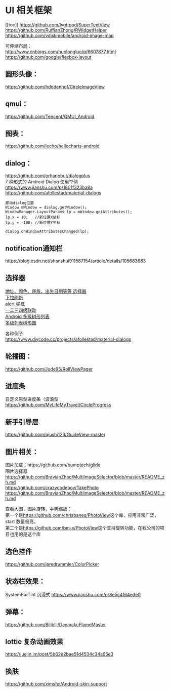 # UI 相关框架

[[toc]]
<https://github.com/lygttpod/SuperTextView>  
<https://github.com/RuffianZhong/RWidgetHelper>  
<https://github.com/vdiskmobile/android-image-map>

可伸缩布局：  
<http://www.cnblogs.com/huolongluo/p/6607877.html>  
<https://github.com/google/flexbox-layout>

## 圆形头像：

<https://github.com/hdodenhof/CircleImageView>

## qmui：

<https://github.com/Tencent/QMUI_Android>

## 图表：

<https://github.com/lecho/hellocharts-android>

## dialog：

<https://github.com/orhanobut/dialogplus>  
7 种形式的 Android Dialog 使用举例  
<https://www.jianshu.com/p/1801f323ba8a>  
<https://github.com/afollestad/material-dialogs>

```
挪动dialog位置
Window mWindow = dialog.getWindow();
WindowManager.LayoutParams lp = mWindow.getAttributes();
lp.x = 10;   //新位置X坐标
lp.y = -100; //新位置Y坐标

dialog.onWindowAttributesChanged(lp);
```

## notification通知栏
<https://blog.csdn.net/shanshui911587154/article/details/105683683>

## 选择器

[地址、颜色、民族、出生日期等等 选择器](https://github.com/gzu-liyujiang/AndroidPicker)  
[下拉刷新](https://github.com/scwang90/SmartRefreshLayout)  
[alert 弹框](https://github.com/Tapadoo/Alerter)  
[一二三四级联动](https://www.ctolib.com/FourLevelLinkage.html)  
[Android 多级树形列表](https://github.com/zhangke3016/MultilevelTreeList)  
 [多级列表树形图](https://github.com/TellH/RecyclerTreeView)

各种例子  
<https://www.diycode.cc/projects/afollestad/material-dialogs>

## 轮播图：

<https://github.com/Jude95/RollViewPager>

## 进度条

自定义原型进度条（波浪型  
<https://github.com/MyLifeMyTravel/CircleProgress>

## 新手引导层

<https://github.com/qiushi123/GuideView-master>

## 图片相关：

图片加载：<https://github.com/bumptech/glide>  
图片选择器  
<https://github.com/BravianZhao/MultiImageSelector/blob/master/README_zh.md>  
<https://github.com/crazycodeboy/TakePhoto>  
<https://github.com/BravianZhao/MultiImageSelector/blob/master/README_zh.md>

查看大图，图片旋转，手势缩放：  
第一个是<https://github.com/chrisbanes/PhotoView>这个库，应用非常广泛，start 数量极高。  
第二个是<https://github.com/bm-x/PhotoView>这个支持旋转功能，在我公司的项目也用的是这个库

## 选色控件

<https://github.com/jaredrummler/ColorPicker>

## 状态栏效果：

SystemBarTint 沉浸式
<https://www.jianshu.com/p/8e5c4f64ede0>

## 弹幕：

<https://github.com/Bilibili/DanmakuFlameMaster>

## lottie 复杂动画效果

<https://juejin.im/post/5b62e2bae51d4534c34a65e3>

## 换肤

<https://github.com/ximsfei/Android-skin-support>
